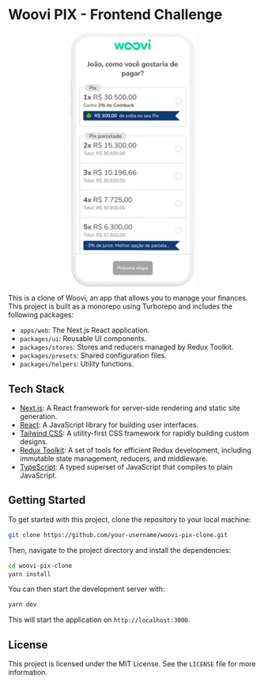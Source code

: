 # Woovi PIX - Frontend Challenge

<p align="center">
  <img src="./public/mockup.png" alt="Woovi PIX" style="display:block;margin:auto;width:50%;">
</p>

This is a clone of Woovi, an app that allows you to manage your finances. This project is built as a monorepo using Turborepo and includes the following packages:

- `apps/web`: The Next.js React application.
- `packages/ui`: Reusable UI components.
- `packages/stores`: Stores and reducers managed by Redux Toolkit.
- `packages/presets`: Shared configuration files.
- `packages/helpers`: Utility functions.

## Tech Stack

- [Next.js](https://nextjs.org/): A React framework for server-side rendering and static site generation.
- [React](https://reactjs.org/): A JavaScript library for building user interfaces.
- [Tailwind CSS](https://tailwindcss.com/): A utility-first CSS framework for rapidly building custom designs.
- [Redux Toolkit](https://redux-toolkit.js.org/): A set of tools for efficient Redux development, including immutable state management, reducers, and middleware.
- [TypeScript](https://www.typescriptlang.org/): A typed superset of JavaScript that compiles to plain JavaScript.

## Getting Started

To get started with this project, clone the repository to your local machine:

```bash
git clone https://github.com/your-username/woovi-pix-clone.git
```

Then, navigate to the project directory and install the dependencies:

```bash
cd woovi-pix-clone
yarn install
```

You can then start the development server with:

```bash
yarn dev
```

This will start the application on `http://localhost:3000`.

## License

This project is licensed under the MIT License. See the `LICENSE` file for more information.
